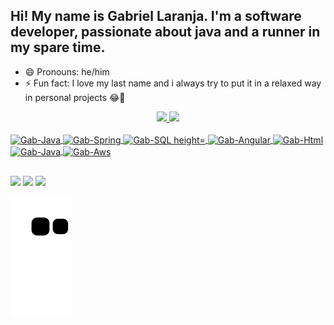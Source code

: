 ## Hi! My name is Gabriel Laranja. I'm a software developer, passionate about java and a runner in my spare time.

- 😄 Pronouns: he/him
- ⚡ Fun fact: I love my last name and i always try to put it in a relaxed way in personal projects 😂🍊

<div align="center">
  <a href="https://github.com/rafaballerini">
  <img height="180em" src="https://github-readme-stats.vercel.app/api?username=rafaballerini&show_icons=true&theme=highcontrast&include_all_commits=true&count_private=true"/>
  <img height="180em" src="https://github-readme-stats.vercel.app/api/top-langs/?username=rafaballerini&layout=compact&langs_count=7&theme=highcontrast"/>
</div>
<div style="display: inline_block"><br>
  <img align="center" alt="Gab-Java"height="30" width="40" src="https://cdn.jsdelivr.net/gh/devicons/devicon/icons/java/java-original.svg">
  <img align="center" alt="Gab-Spring"height="30" width="40" src="https://cdn.jsdelivr.net/gh/devicons/devicon/icons/spring/spring-plain.svg">
  <img align="center" alt="Gab-SQL height="30" width="40"src="https://cdn.jsdelivr.net/gh/devicons/devicon/icons/mysql/mysql-original-wordmark.svg">
  <img align="center" alt="Gab-Angular" height="30" width="40"src="https://cdn.jsdelivr.net/gh/devicons/devicon/icons/angularjs/angularjs-original.svg">
  <img align="center" alt="Gab-Html"height="30" width="40"src="https://cdn.jsdelivr.net/gh/devicons/devicon/icons/html5/html5-original-wordmark.svg">
  <img align="center" alt="Gab-Java"height="30" width="40"src="https://cdn.jsdelivr.net/gh/devicons/devicon/icons/css3/css3-original-wordmark.svg">
  <img align="center" alt="Gab-Aws"height="30" width="40" src="https://cdn.jsdelivr.net/gh/devicons/devicon/icons/amazonwebservices/amazonwebservices-original.svg">
</div>
  
  ##

<div> 
 <a href="https://discord.gg/4760" target="_blank"><img src="https://img.shields.io/badge/Discord-7289DA?style=for-the-badge&logo=discord&logoColor=white" target="_blank"></a> 
  <a href = "mailto:laranja.gabriel100@gmail.com"><img src="https://img.shields.io/badge/-Gmail-%23333?style=for-the-badge&logo=gmail&logoColor=white" target="_blank"></a>
  <a href="https://www.linkedin.com/in/gabriellaranja/" target="_blank"><img src="https://img.shields.io/badge/-LinkedIn-%230077B5?style=for-the-badge&logo=linkedin&logoColor=white" target="_blank"></a> 

</div>

![Snake animation](https://github.com/gblaranja/gblaranja/blob/output/github-contribution-grid-snake.svg)
